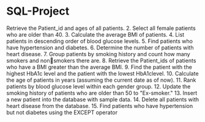 # SQL-Project
Retrieve the Patient_id and ages of all patients.
2. Select all female patients who are older than 40.
3. Calculate the average BMI of patients.
4. List patients in descending order of blood glucose levels.
5. Find patients who have hypertension and diabetes.
6. Determine the number of patients with heart disease.
7. Group patients by smoking history and count how many smokers and nonsmokers there are.
8. Retrieve the Patient_ids of patients who have a BMI greater than the average BMI.
9. Find the patient with the highest HbA1c level and the patient with the lowest
HbA1clevel.
10. Calculate the age of patients in years (assuming the current date as of now).
11. Rank patients by blood glucose level within each gender group.
12. Update the smoking history of patients who are older than 50 to "Ex-smoker."
13. Insert a new patient into the database with sample data.
14. Delete all patients with heart disease from the database.
15. Find patients who have hypertension but not diabetes using the EXCEPT operator
